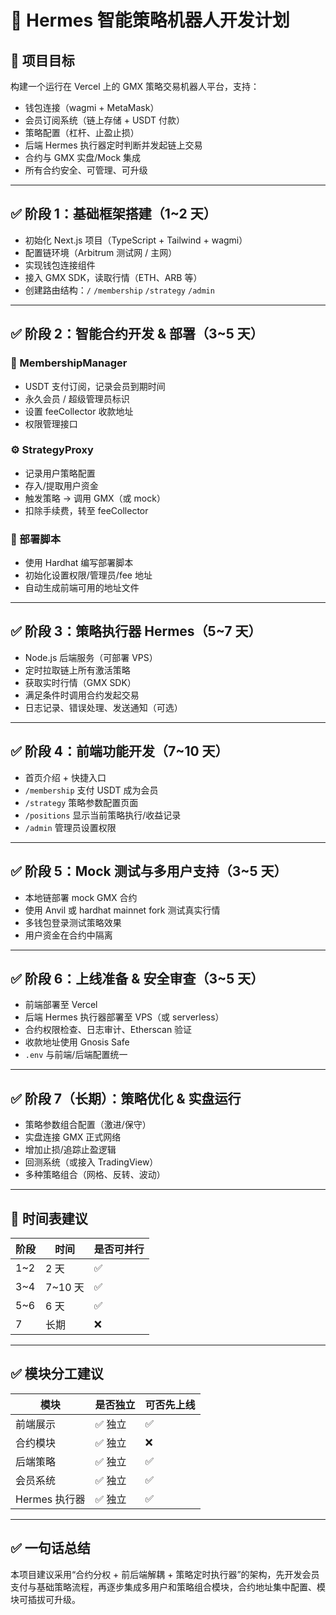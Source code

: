 
# 🧠 Hermes 智能策略机器人开发计划

## 🎯 项目目标

构建一个运行在 Vercel 上的 GMX 策略交易机器人平台，支持：

- 钱包连接（wagmi + MetaMask）
- 会员订阅系统（链上存储 + USDT 付款）
- 策略配置（杠杆、止盈止损）
- 后端 Hermes 执行器定时判断并发起链上交易
- 合约与 GMX 实盘/Mock 集成
- 所有合约安全、可管理、可升级

---

## ✅ 阶段 1：基础框架搭建（1~2 天）

- 初始化 Next.js 项目（TypeScript + Tailwind + wagmi）
- 配置链环境（Arbitrum 测试网 / 主网）
- 实现钱包连接组件
- 接入 GMX SDK，读取行情（ETH、ARB 等）
- 创建路由结构：`/` `/membership` `/strategy` `/admin`

---

## ✅ 阶段 2：智能合约开发 & 部署（3~5 天）

### 🎫 MembershipManager

- USDT 支付订阅，记录会员到期时间
- 永久会员 / 超级管理员标识
- 设置 feeCollector 收款地址
- 权限管理接口

### ⚙️ StrategyProxy

- 记录用户策略配置
- 存入/提取用户资金
- 触发策略 → 调用 GMX（或 mock）
- 扣除手续费，转至 feeCollector

### 🚀 部署脚本

- 使用 Hardhat 编写部署脚本
- 初始化设置权限/管理员/fee 地址
- 自动生成前端可用的地址文件

---

## ✅ 阶段 3：策略执行器 Hermes（5~7 天）

- Node.js 后端服务（可部署 VPS）
- 定时拉取链上所有激活策略
- 获取实时行情（GMX SDK）
- 满足条件时调用合约发起交易
- 日志记录、错误处理、发送通知（可选）

---

## ✅ 阶段 4：前端功能开发（7~10 天）

- 首页介绍 + 快捷入口
- `/membership` 支付 USDT 成为会员
- `/strategy` 策略参数配置页面
- `/positions` 显示当前策略执行/收益记录
- `/admin` 管理员设置权限

---

## ✅ 阶段 5：Mock 测试与多用户支持（3~5 天）

- 本地链部署 mock GMX 合约
- 使用 Anvil 或 hardhat mainnet fork 测试真实行情
- 多钱包登录测试策略效果
- 用户资金在合约中隔离

---

## ✅ 阶段 6：上线准备 & 安全审查（3~5 天）

- 前端部署至 Vercel
- 后端 Hermes 执行器部署至 VPS（或 serverless）
- 合约权限检查、日志审计、Etherscan 验证
- 收款地址使用 Gnosis Safe
- `.env` 与前端/后端配置统一

---

## ✅ 阶段 7（长期）：策略优化 & 实盘运行

- 策略参数组合配置（激进/保守）
- 实盘连接 GMX 正式网络
- 增加止损/追踪止盈逻辑
- 回测系统（或接入 TradingView）
- 多种策略组合（网格、反转、波动）

---

## 📅 时间表建议

| 阶段 | 时间 | 是否可并行 |
|------|------|-------------|
| 1~2  | 2 天 | ✅ |
| 3~4  | 7~10 天 | ✅ |
| 5~6  | 6 天 | ✅ |
| 7    | 长期 | ❌ |

---

## ✅ 模块分工建议

| 模块         | 是否独立 | 可否先上线 |
|--------------|-----------|------------|
| 前端展示     | ✅ 独立   | ✅ |
| 合约模块     | ✅ 独立   | ❌ |
| 后端策略     | ✅ 独立   | ✅ |
| 会员系统     | ✅ 独立   | ✅ |
| Hermes 执行器 | ✅ 独立   | ✅ |

---

## ✅ 一句话总结

本项目建议采用“合约分权 + 前后端解耦 + 策略定时执行器”的架构，先开发会员支付与基础策略流程，再逐步集成多用户和策略组合模块，合约地址集中配置、模块可插拔可升级。
